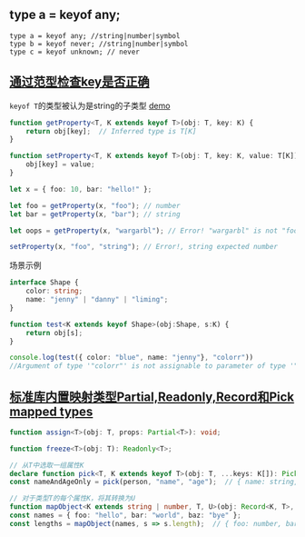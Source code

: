 ## type a = keyof any;
```
type a = keyof any; //string|number|symbol
type b = keyof never; //string|number|symbol
type c = keyof unknown; // never
```

## [通过范型检查key是否正确](http://www.typescriptlang.org/docs/handbook/release-notes/typescript-2-1.html#example-1)
`keyof T`的类型被认为是string的子类型 [demo](http://www.typescriptlang.org/docs/handbook/release-notes/typescript-2-1.html#example)
```ts
function getProperty<T, K extends keyof T>(obj: T, key: K) {
    return obj[key];  // Inferred type is T[K]
}

function setProperty<T, K extends keyof T>(obj: T, key: K, value: T[K]) {
    obj[key] = value;
}

let x = { foo: 10, bar: "hello!" };

let foo = getProperty(x, "foo"); // number
let bar = getProperty(x, "bar"); // string

let oops = getProperty(x, "wargarbl"); // Error! "wargarbl" is not "foo" | "bar"

setProperty(x, "foo", "string"); // Error!, string expected number
```
场景示例
```ts
interface Shape {
    color: string;
    name: "jenny" | "danny" | "liming";
}

function test<K extends keyof Shape>(obj:Shape, s:K) {
    return obj[s];
}

console.log(test({ color: "blue", name: "jenny"}, "colorr"))
//Argument of type '"colorr"' is not assignable to parameter of type '"color" | "name"'.
```

## [标准库内置映射类型Partial,Readonly,Record和Pick](http://www.typescriptlang.org/docs/handbook/release-notes/typescript-2-1.html#partial-readonly-record-and-pick) [mapped types](http://www.typescriptlang.org/docs/handbook/advanced-types.html#mapped-types)
```ts
function assign<T>(obj: T, props: Partial<T>): void;

function freeze<T>(obj: T): Readonly<T>;

// 从T中选取一组属性K
declare function pick<T, K extends keyof T>(obj: T, ...keys: K[]): Pick<T, K>;
const nameAndAgeOnly = pick(person, "name", "age");  // { name: string, age: number }

// 对于类型T的每个属性K，将其转换为U
function mapObject<K extends string | number, T, U>(obj: Record<K, T>, f: (x: T) => U): Record<K, U>
const names = { foo: "hello", bar: "world", baz: "bye" };
const lengths = mapObject(names, s => s.length);  // { foo: number, bar: number, baz: number }
```
